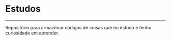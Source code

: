 # Estudos
<hr>

Repositório para armazenar códigos de coisas que eu estudo e tenho curiosidade em aprender.
